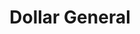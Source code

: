 ---
title: "Dollar General"
url: /crawfordsville/dollar-general-maple-street/
shop: variety store
---
